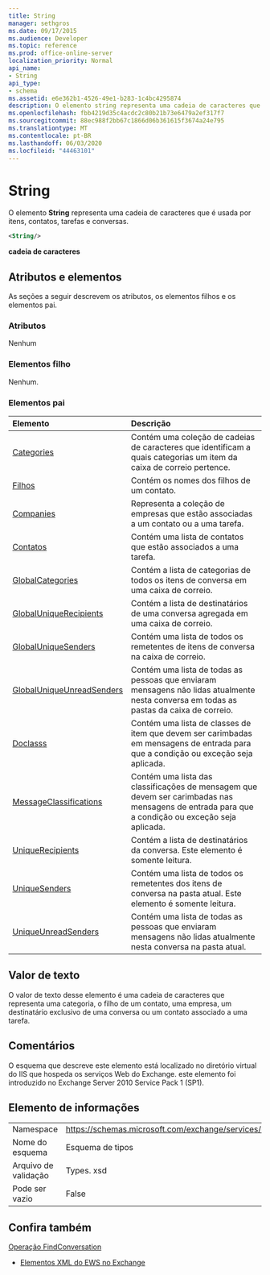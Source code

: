 ```yaml
---
title: String
manager: sethgros
ms.date: 09/17/2015
ms.audience: Developer
ms.topic: reference
ms.prod: office-online-server
localization_priority: Normal
api_name:
- String
api_type:
- schema
ms.assetid: e6e362b1-4526-49e1-b283-1c4bc4295874
description: O elemento string representa uma cadeia de caracteres que é usada por itens, contatos, tarefas e conversas.
ms.openlocfilehash: fbb4219d35c4acdc2c80b21b73e6479a2ef317f7
ms.sourcegitcommit: 88ec988f2bb67c1866d06b361615f3674a24e795
ms.translationtype: MT
ms.contentlocale: pt-BR
ms.lasthandoff: 06/03/2020
ms.locfileid: "44463101"
---
```

# <a name="string"></a>String

O elemento **String** representa uma cadeia de caracteres que é usada por itens, contatos, tarefas e conversas. 
  
```XML
<String/>
```

 **cadeia de caracteres**
## <a name="attributes-and-elements"></a>Atributos e elementos

As seções a seguir descrevem os atributos, os elementos filhos e os elementos pai.
  
### <a name="attributes"></a>Atributos

Nenhum
  
### <a name="child-elements"></a>Elementos filho

Nenhum.
  
### <a name="parent-elements"></a>Elementos pai

|**Elemento**|**Descrição**|
|:-----|:-----|
|[Categories](categories-ex15websvcsotherref.md) <br/> |Contém uma coleção de cadeias de caracteres que identificam a quais categorias um item da caixa de correio pertence.  <br/> |
|[Filhos](children.md) <br/> |Contém os nomes dos filhos de um contato.  <br/> |
|[Companies](companies.md) <br/> |Representa a coleção de empresas que estão associadas a um contato ou a uma tarefa.  <br/> |
|[Contatos](contacts-ex15websvcsotherref.md) <br/> |Contém uma lista de contatos que estão associados a uma tarefa.  <br/> |
|[GlobalCategories](globalcategories.md) <br/> |Contém a lista de categorias de todos os itens de conversa em uma caixa de correio.  <br/> |
|[GlobalUniqueRecipients](globaluniquerecipients.md) <br/> |Contém a lista de destinatários de uma conversa agregada em uma caixa de correio.  <br/> |
|[GlobalUniqueSenders](globaluniquesenders.md) <br/> |Contém uma lista de todos os remetentes de itens de conversa na caixa de correio.  <br/> |
|[GlobalUniqueUnreadSenders](globaluniqueunreadsenders.md) <br/> |Contém uma lista de todas as pessoas que enviaram mensagens não lidas atualmente nesta conversa em todas as pastas da caixa de correio.  <br/> |
|[Doclasss](itemclasses.md) <br/> |Contém uma lista de classes de item que devem ser carimbadas em mensagens de entrada para que a condição ou exceção seja aplicada.  <br/> |
|[MessageClassifications](messageclassifications.md) <br/> |Contém uma lista das classificações de mensagem que devem ser carimbadas nas mensagens de entrada para que a condição ou exceção seja aplicada.  <br/> |
|[UniqueRecipients](uniquerecipients.md) <br/> |Contém a lista de destinatários da conversa. Este elemento é somente leitura.  <br/> |
|[UniqueSenders](uniquesenders.md) <br/> |Contém uma lista de todos os remetentes dos itens de conversa na pasta atual. Este elemento é somente leitura.  <br/> |
|[UniqueUnreadSenders](uniqueunreadsenders.md) <br/> |Contém uma lista de todas as pessoas que enviaram mensagens não lidas atualmente nesta conversa na pasta atual.  <br/> |
   
## <a name="text-value"></a>Valor de texto

O valor de texto desse elemento é uma cadeia de caracteres que representa uma categoria, o filho de um contato, uma empresa, um destinatário exclusivo de uma conversa ou um contato associado a uma tarefa.
  
## <a name="remarks"></a>Comentários

O esquema que descreve este elemento está localizado no diretório virtual do IIS que hospeda os serviços Web do Exchange. este elemento foi introduzido no Exchange Server 2010 Service Pack 1 (SP1).
  
## <a name="element-information"></a>Elemento de informações

|||
|:-----|:-----|
|Namespace  <br/> |https://schemas.microsoft.com/exchange/services/2006/types  <br/> |
|Nome do esquema  <br/> |Esquema de tipos  <br/> |
|Arquivo de validação  <br/> |Types. xsd  <br/> |
|Pode ser vazio  <br/> |False  <br/> |
   
## <a name="see-also"></a>Confira também



[Operação FindConversation](findconversation-operation.md)


- [Elementos XML do EWS no Exchange](ews-xml-elements-in-exchange.md)

